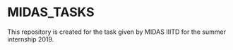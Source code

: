 # MIDAS_TASKS
This repository is created for the task given by MIDAS IIITD for the summer internship 2019.
